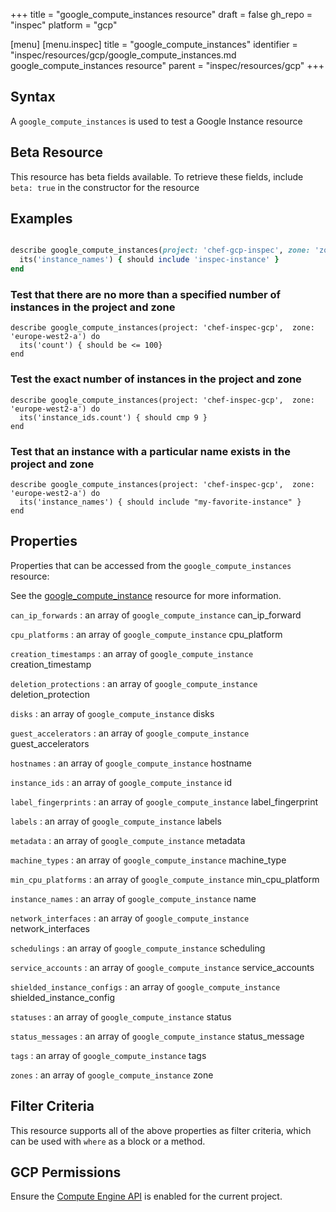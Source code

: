 +++
title = "google_compute_instances resource"
draft = false
gh_repo = "inspec"
platform = "gcp"

[menu]
  [menu.inspec]
    title = "google_compute_instances"
    identifier = "inspec/resources/gcp/google_compute_instances.md google_compute_instances resource"
    parent = "inspec/resources/gcp"
+++

## Syntax

A `google_compute_instances` is used to test a Google Instance resource

## Beta Resource

This resource has beta fields available. To retrieve these fields, include `beta: true` in the constructor for the resource

## Examples

```ruby

describe google_compute_instances(project: 'chef-gcp-inspec', zone: 'zone') do
  its('instance_names') { should include 'inspec-instance' }
end
```

### Test that there are no more than a specified number of instances in the project and zone

    describe google_compute_instances(project: 'chef-inspec-gcp',  zone: 'europe-west2-a') do
      its('count') { should be <= 100}
    end

### Test the exact number of instances in the project and zone

    describe google_compute_instances(project: 'chef-inspec-gcp',  zone: 'europe-west2-a') do
      its('instance_ids.count') { should cmp 9 }
    end

### Test that an instance with a particular name exists in the project and zone

    describe google_compute_instances(project: 'chef-inspec-gcp',  zone: 'europe-west2-a') do
      its('instance_names') { should include "my-favorite-instance" }
    end

## Properties

Properties that can be accessed from the `google_compute_instances` resource:

See the [google_compute_instance](/inspec/resources/google_compute_instance/#properties) resource for more information.

`can_ip_forwards`
: an array of `google_compute_instance` can_ip_forward

`cpu_platforms`
: an array of `google_compute_instance` cpu_platform

`creation_timestamps`
: an array of `google_compute_instance` creation_timestamp

`deletion_protections`
: an array of `google_compute_instance` deletion_protection

`disks`
: an array of `google_compute_instance` disks

`guest_accelerators`
: an array of `google_compute_instance` guest_accelerators

`hostnames`
: an array of `google_compute_instance` hostname

`instance_ids`
: an array of `google_compute_instance` id

`label_fingerprints`
: an array of `google_compute_instance` label_fingerprint

`labels`
: an array of `google_compute_instance` labels

`metadata`
: an array of `google_compute_instance` metadata

`machine_types`
: an array of `google_compute_instance` machine_type

`min_cpu_platforms`
: an array of `google_compute_instance` min_cpu_platform

`instance_names`
: an array of `google_compute_instance` name

`network_interfaces`
: an array of `google_compute_instance` network_interfaces

`schedulings`
: an array of `google_compute_instance` scheduling

`service_accounts`
: an array of `google_compute_instance` service_accounts

`shielded_instance_configs`
: an array of `google_compute_instance` shielded_instance_config

`statuses`
: an array of `google_compute_instance` status

`status_messages`
: an array of `google_compute_instance` status_message

`tags`
: an array of `google_compute_instance` tags

`zones`
: an array of `google_compute_instance` zone

## Filter Criteria

This resource supports all of the above properties as filter criteria, which can be used
with `where` as a block or a method.

## GCP Permissions

Ensure the [Compute Engine API](https://console.cloud.google.com/apis/library/compute.googleapis.com/) is enabled for the current project.
